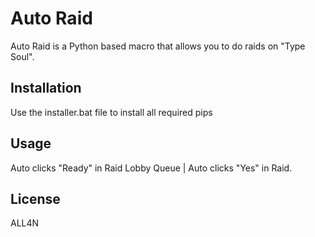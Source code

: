 # Auto Raid

Auto Raid is a Python based macro that allows you to do raids on "Type Soul".

## Installation

Use the installer.bat file to install all required pips

## Usage
Auto clicks "Ready" in Raid Lobby Queue | Auto clicks "Yes" in Raid.

## License

ALL4N
